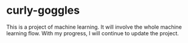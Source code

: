 # curly-goggles
This is a project of machine learning. It will involve the whole machine learning flow. With my progress, I will continue to update the project.
